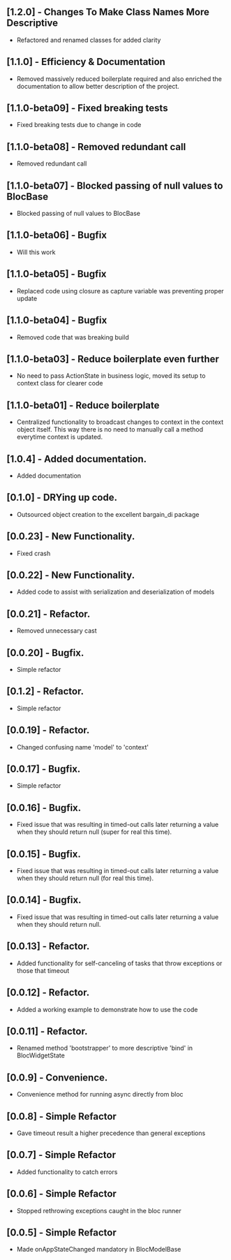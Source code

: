 ## [1.2.0] - Changes To Make Class Names More Descriptive
* Refactored and renamed classes for added clarity

## [1.1.0] - Efficiency & Documentation
* Removed massively reduced boilerplate required and also enriched the documentation to allow better description of the project.

## [1.1.0-beta09] - Fixed breaking tests
* Fixed breaking tests due to change in code

## [1.1.0-beta08] - Removed redundant call
* Removed redundant call

## [1.1.0-beta07] - Blocked passing of null values to BlocBase
* Blocked passing of null values to BlocBase

## [1.1.0-beta06] - Bugfix
* Will this work

## [1.1.0-beta05] - Bugfix
* Replaced code using closure as capture variable was preventing proper update

## [1.1.0-beta04] - Bugfix
* Removed code that was breaking build

## [1.1.0-beta03] - Reduce boilerplate even further
* No need to pass ActionState in business logic, moved its setup to context class for clearer code


## [1.1.0-beta01] - Reduce boilerplate
* Centralized functionality to broadcast changes to context in the context object itself.
This way there is no need to manually call a method everytime context is updated.

## [1.0.4] - Added documentation.
* Added documentation

## [0.1.0] - DRYing up code.
* Outsourced object creation to the excellent bargain_di package

## [0.0.23] - New Functionality.
* Fixed crash

## [0.0.22] - New Functionality.
* Added code to assist with serialization and deserialization of models

## [0.0.21] - Refactor.
* Removed unnecessary cast

## [0.0.20] - Bugfix.
* Simple refactor

## [0.1.2] - Refactor.
* Simple refactor

## [0.0.19] - Refactor.
* Changed confusing name 'model' to 'context'

## [0.0.17] - Bugfix.
* Simple refactor

## [0.0.16] - Bugfix.
* Fixed issue that was resulting in timed-out calls later returning a value when they should return null (super for real this time).

## [0.0.15] - Bugfix.
* Fixed issue that was resulting in timed-out calls later returning a value when they should return null (for real this time).

## [0.0.14] - Bugfix.
* Fixed issue that was resulting in timed-out calls later returning a value when they should return null.

## [0.0.13] - Refactor.
* Added functionality for self-canceling of tasks that throw exceptions or those that timeout

## [0.0.12] - Refactor.
* Added a working example to demonstrate how to use the code

## [0.0.11] - Refactor.
* Renamed method 'bootstrapper' to more descriptive 'bind' in BlocWidgetState

## [0.0.9] - Convenience.
* Convenience method for running async directly from  bloc

## [0.0.8] - Simple Refactor
* Gave timeout result a higher precedence than general exceptions

## [0.0.7] - Simple Refactor
* Added functionality to catch errors

## [0.0.6] - Simple Refactor
* Stopped rethrowing exceptions caught in the bloc runner

## [0.0.5] - Simple Refactor
* Made onAppStateChanged mandatory in BlocModelBase